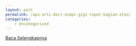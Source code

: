```yaml
---
layout: post
permalink: /apa-arti-dari-mimpi-gigi-copot-bagian-atas/
categories:
    - Uncategorized
---
```


[Baca Selengkapnya](/03)